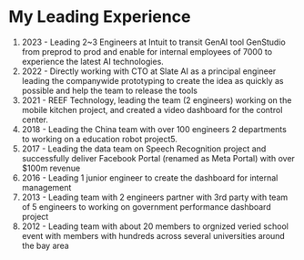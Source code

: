# My Leading Experience

1. 2023 - Leading 2~3 Engineers at Intuit to transit GenAI tool GenStudio from preprod to prod and enable for internal employees of 7000 to experience the latest AI technologies.
2. 2022 - Directly working with CTO at Slate AI as a principal engineer leading the companywide prototyping to create the idea as quickly as possible and help the team to release the tools
3. 2021 - REEF Technology, leading the team (2 engineers) working on the mobile kitchen project, and created a video dashboard for the control center.
4. 2018 - Leading the China team with over 100 engineers 2 departments to working on a education robot project5.
5. 2017 - Leading the data team on Speech Recognition project and successfully deliver Facebook Portal (renamed as Meta Portal) with over $100m revenue
6. 2016 - Leading 1 junior engineer to create the dashboard for internal management
7. 2013 - Leading team with 2 engineers partner with 3rd party with team of 5 engineers to working on government performance dashboard project
8. 2012 - Leading team with about 20 members to orgnized veried school event with members with hundreds across several universities around the bay area

